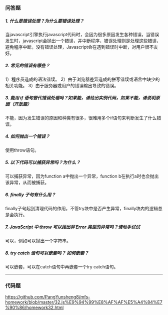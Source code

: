 ### 问答题
##### 1. 什么是错误处理？为什么要错误处理？
当javascript引擎执行javascript代码时，会因为很多原因发生各种错误，当错误发生时，javascript会抛出一个错误，并中断程序，错误处理则是处理这些错误，避免程序中断。没有错误处理，Javascript会在遇到错误时中断，对用户很不友好。
##### 2. 常见的错误有哪些？
1）程序员造成的语法错误。
2）由于浏览器差异造成的拼写错误或语言中缺少的相关功能。
3）由于服务器或用户的错误输出导致的错误。
##### 3. 能用 if 语句替代错误处理吗？如果能，请给出实例代码，如果不能，请说明原因（开放题）
不能，因为发生错误的原因和种类有很多，很难用多个if语句来判断发生了什么错误。
##### 4. 如何抛出一个错误？
使用throw语句。
##### 5. 以下代码可以捕获异常吗？为什么？
可以捕获异常，因为function a中抛出一个异常，function b在执行a时也会抛出该异常，从而被捕获。
##### 6. finally 子句有什么用？
finally子句起到清理代码的作用，不管try块中是否产生异常，finally块内的逻辑总是会执行。
##### 7. JavaScript 中 throw 可以抛出非 Error 类型的异常吗？请动手试试
可以，例如可以抛出一个字符串。
##### 8. try catch 语句可以嵌套吗？ 如何嵌套？
可以嵌套，可以在catch语句中再嵌套一个try catch语句。

---
### 代码题
https://github.com/PangYunsheng8/mfs-homework/blob/master/32.js%E9%94%99%E8%AF%AF%E5%A4%84%E7%90%86/homework32.html